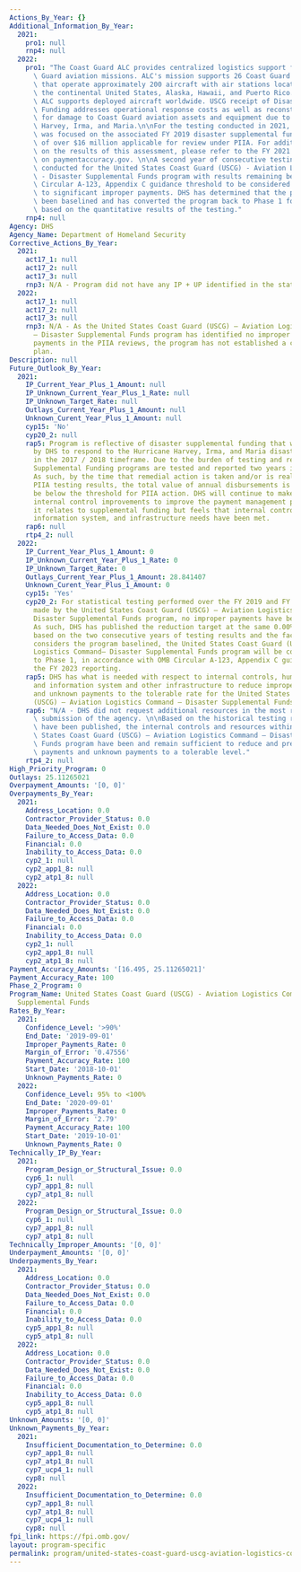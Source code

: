 ```yaml
---
Actions_By_Year: {}
Additional_Information_By_Year:
  2021:
    pro1: null
    rnp4: null
  2022:
    pro1: "The Coast Guard ALC provides centralized logistics support for all Coast\
      \ Guard aviation missions. ALC's mission supports 26 Coast Guard aviation units\
      \ that operate approximately 200 aircraft with air stations located throughout\
      \ the continental United States, Alaska, Hawaii, and Puerto Rico. In addition,\
      \ ALC supports deployed aircraft worldwide. USCG receipt of Disaster Supplemental\
      \ Funding addresses operational response costs as well as reconstitution costs\
      \ for damage to Coast Guard aviation assets and equipment due to Hurricanes\
      \ Harvey, Irma, and Maria.\n\nFor the testing conducted in 2021, USCG’s assessment\
      \ was focused on the associated FY 2019 disaster supplemental funding disbursements\
      \ of over $16 million applicable for review under PIIA. For additional information\
      \ on the results of this assessment, please refer to the FY 2021 published data\
      \ on paymentaccuracy.gov. \n\nA second year of consecutive testing has been\
      \ conducted for the United States Coast Guard (USCG) - Aviation Logistics Command\
      \ - Disaster Supplemental Funds program with results remaining below the OMB\
      \ Circular A-123, Appendix C guidance threshold to be considered susceptible\
      \ to significant improper payments. DHS has determined that the program has\
      \ been baselined and has converted the program back to Phase 1 for FY 2023 reporting\
      \ based on the quantitative results of the testing."
    rnp4: null
Agency: DHS
Agency_Name: Department of Homeland Security
Corrective_Actions_By_Year:
  2021:
    act17_1: null
    act17_2: null
    act17_3: null
    rnp3: N/A - Program did not have any IP + UP identified in the statistical testing.
  2022:
    act17_1: null
    act17_2: null
    act17_3: null
    rnp3: N/A - As the United States Coast Guard (USCG) – Aviation Logistics Command
      – Disaster Supplemental Funds program has identified no improper or unknown
      payments in the PIIA reviews, the program has not established a corrective action
      plan.
Description: null
Future_Outlook_By_Year:
  2021:
    IP_Current_Year_Plus_1_Amount: null
    IP_Unknown_Current_Year_Plus_1_Rate: null
    IP_Unknown_Target_Rate: null
    Outlays_Current_Year_Plus_1_Amount: null
    Unknown_Curent_Year_Plus_1_Amount: null
    cyp15: 'No'
    cyp20_2: null
    rap5: Program is reflective of disaster supplemental funding that was received
      by DHS to respond to the Hurricane Harvey, Irma, and Maria disasters that occurred
      in the 2017 / 2018 timeframe. Due to the burden of testing and reporting, Disaster
      Supplemental Funding programs are tested and reported two years in arrears.
      As such, by the time that remedial action is taken and/or is realized in the
      PIIA testing results, the total value of annual disbursements is expected to
      be below the threshold for PIIA action. DHS will continue to make process and
      internal control improvements to improve the payment management processes as
      it relates to supplemental funding but feels that internal control, human capital,
      information system, and infrastructure needs have been met.
    rap6: null
    rtp4_2: null
  2022:
    IP_Current_Year_Plus_1_Amount: 0
    IP_Unknown_Current_Year_Plus_1_Rate: 0
    IP_Unknown_Target_Rate: 0
    Outlays_Current_Year_Plus_1_Amount: 28.841407
    Unknown_Curent_Year_Plus_1_Amount: 0
    cyp15: 'Yes'
    cyp20_2: For statistical testing performed over the FY 2019 and FY 2020 disbursements
      made by the United States Coast Guard (USCG) – Aviation Logistics Command –
      Disaster Supplemental Funds program, no improper payments have been identified.
      As such, DHS has published the reduction target at the same 0.00%. However,
      based on the two consecutive years of testing results and the fact that DHS
      considers the program baselined, the United States Coast Guard (USCG) – Aviation
      Logistics Command– Disaster Supplemental Funds program will be converted back
      to Phase 1, in accordance with OMB Circular A-123, Appendix C guidance, for
      the FY 2023 reporting.
    rap5: DHS has what is needed with respect to internal controls, human capital
      and information system and other infrastructure to reduce improper payments
      and unknown payments to the tolerable rate for the United States Coast Guard
      (USCG) – Aviation Logistics Command – Disaster Supplemental Funds program.
    rap6: "N/A - DHS did not request additional resources in the most recent budget\
      \ submission of the agency. \n\nBased on the historical testing results that\
      \ have been published, the internal controls and resources within the United\
      \ States Coast Guard (USCG) – Aviation Logistics Command – Disaster Supplemental\
      \ Funds program have been and remain sufficient to reduce and prevent improper\
      \ payments and unknown payments to a tolerable level."
    rtp4_2: null
High_Priority_Program: 0
Outlays: 25.11265021
Overpayment_Amounts: '[0, 0]'
Overpayments_By_Year:
  2021:
    Address_Location: 0.0
    Contractor_Provider_Status: 0.0
    Data_Needed_Does_Not_Exist: 0.0
    Failure_to_Access_Data: 0.0
    Financial: 0.0
    Inability_to_Access_Data: 0.0
    cyp2_1: null
    cyp2_app1_8: null
    cyp2_atp1_8: null
  2022:
    Address_Location: 0.0
    Contractor_Provider_Status: 0.0
    Data_Needed_Does_Not_Exist: 0.0
    Failure_to_Access_Data: 0.0
    Financial: 0.0
    Inability_to_Access_Data: 0.0
    cyp2_1: null
    cyp2_app1_8: null
    cyp2_atp1_8: null
Payment_Accuracy_Amounts: '[16.495, 25.11265021]'
Payment_Accuracy_Rate: 100
Phase_2_Program: 0
Program_Name: United States Coast Guard (USCG) - Aviation Logistics Command - Disaster
  Supplemental Funds
Rates_By_Year:
  2021:
    Confidence_Level: '>90%'
    End_Date: '2019-09-01'
    Improper_Payments_Rate: 0
    Margin_of_Error: '0.47556'
    Payment_Accuracy_Rate: 100
    Start_Date: '2018-10-01'
    Unknown_Payments_Rate: 0
  2022:
    Confidence_Level: 95% to <100%
    End_Date: '2020-09-01'
    Improper_Payments_Rate: 0
    Margin_of_Error: '2.79'
    Payment_Accuracy_Rate: 100
    Start_Date: '2019-10-01'
    Unknown_Payments_Rate: 0
Technically_IP_By_Year:
  2021:
    Program_Design_or_Structural_Issue: 0.0
    cyp6_1: null
    cyp7_app1_8: null
    cyp7_atp1_8: null
  2022:
    Program_Design_or_Structural_Issue: 0.0
    cyp6_1: null
    cyp7_app1_8: null
    cyp7_atp1_8: null
Technically_Improper_Amounts: '[0, 0]'
Underpayment_Amounts: '[0, 0]'
Underpayments_By_Year:
  2021:
    Address_Location: 0.0
    Contractor_Provider_Status: 0.0
    Data_Needed_Does_Not_Exist: 0.0
    Failure_to_Access_Data: 0.0
    Financial: 0.0
    Inability_to_Access_Data: 0.0
    cyp5_app1_8: null
    cyp5_atp1_8: null
  2022:
    Address_Location: 0.0
    Contractor_Provider_Status: 0.0
    Data_Needed_Does_Not_Exist: 0.0
    Failure_to_Access_Data: 0.0
    Financial: 0.0
    Inability_to_Access_Data: 0.0
    cyp5_app1_8: null
    cyp5_atp1_8: null
Unknown_Amounts: '[0, 0]'
Unknown_Payments_By_Year:
  2021:
    Insufficient_Documentation_to_Determine: 0.0
    cyp7_app1_8: null
    cyp7_atp1_8: null
    cyp7_ucp4_1: null
    cyp8: null
  2022:
    Insufficient_Documentation_to_Determine: 0.0
    cyp7_app1_8: null
    cyp7_atp1_8: null
    cyp7_ucp4_1: null
    cyp8: null
fpi_link: https://fpi.omb.gov/
layout: program-specific
permalink: program/united-states-coast-guard-uscg-aviation-logistics-command-di-e240beff.html
---
```

